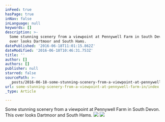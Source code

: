 ```yaml
---
inFeed: true
hasPage: true
inNav: false
inLanguage: null
keywords: []
description: >-
  Some stunning scenery from a viewpoint at Pennywell Farm in South Devon. This
  over looks Dartmoor and South Hams.
datePublished: '2016-06-18T11:01:15.862Z'
dateModified: '2016-06-18T10:46:31.753Z'
title: ''
author: []
authors: []
publisher: null
starred: false
sourcePath: >-
  _posts/2016-06-18-some-stunning-scenery-from-a-viewpoint-at-pennywell-farm-in.md
url: some-stunning-scenery-from-a-viewpoint-at-pennywell-farm-in/index.html
_type: Article

---
```

Some stunning scenery from a viewpoint at Pennywell Farm in South Devon. This over looks Dartmoor and South Hams.
![](https://the-grid-user-content.s3-us-west-2.amazonaws.com/dee90413-070e-430b-85c5-84c9b2b84da0.jpg)
![](https://the-grid-user-content.s3-us-west-2.amazonaws.com/1ec3acd7-dcfe-46ec-89a7-95e59d7d4538.jpg)